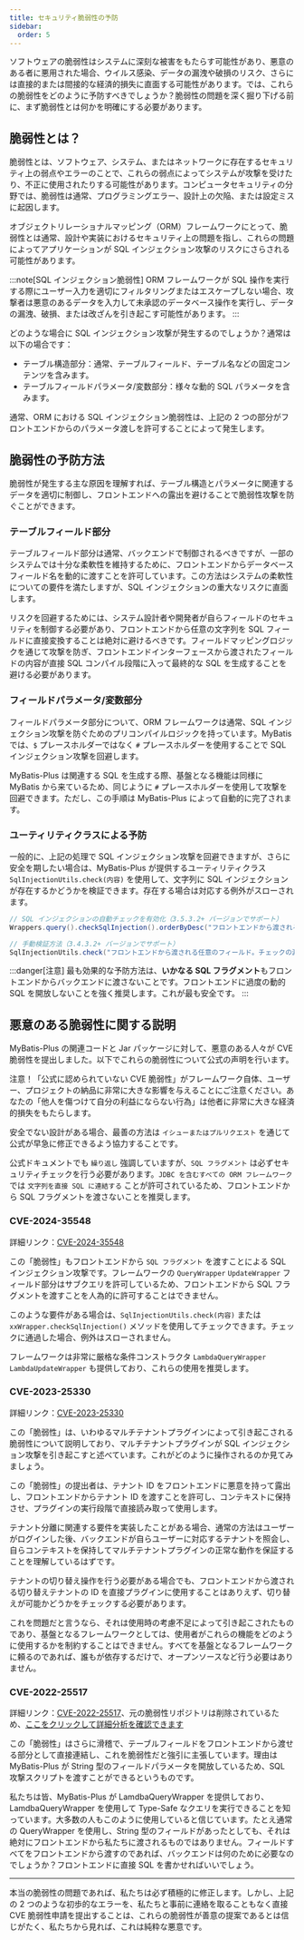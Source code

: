 ```yaml
---
title: セキュリティ脆弱性の予防
sidebar:
  order: 5
---
```


ソフトウェアの脆弱性はシステムに深刻な被害をもたらす可能性があり、悪意のある者に悪用された場合、ウイルス感染、データの漏洩や破損のリスク、さらには直接的または間接的な経済的損失に直面する可能性があります。では、これらの脆弱性をどのように予防すべきでしょうか？脆弱性の問題を深く掘り下げる前に、まず脆弱性とは何かを明確にする必要があります。

## 脆弱性とは？

脆弱性とは、ソフトウェア、システム、またはネットワークに存在するセキュリティ上の弱点やエラーのことで、これらの弱点によってシステムが攻撃を受けたり、不正に使用されたりする可能性があります。コンピュータセキュリティの分野では、脆弱性は通常、プログラミングエラー、設計上の欠陥、または設定ミスに起因します。

オブジェクトリレーショナルマッピング（ORM）フレームワークにとって、脆弱性とは通常、設計や実装におけるセキュリティ上の問題を指し、これらの問題によってアプリケーションが SQL インジェクション攻撃のリスクにさらされる可能性があります。

:::note[SQL インジェクション脆弱性]
ORM フレームワークが SQL 操作を実行する際にユーザー入力を適切にフィルタリングまたはエスケープしない場合、攻撃者は悪意のあるデータを入力して未承認のデータベース操作を実行し、データの漏洩、破損、または改ざんを引き起こす可能性があります。
:::

どのような場合に SQL インジェクション攻撃が発生するのでしょうか？通常は以下の場合です：

- テーブル構造部分：通常、テーブルフィールド、テーブル名などの固定コンテンツを含みます。
- テーブルフィールドパラメータ/変数部分：様々な動的 SQL パラメータを含みます。

通常、ORM における SQL インジェクション脆弱性は、上記の 2 つの部分がフロントエンドからのパラメータ渡しを許可することによって発生します。

## 脆弱性の予防方法

脆弱性が発生する主な原因を理解すれば、テーブル構造とパラメータに関連するデータを適切に制御し、フロントエンドへの露出を避けることで脆弱性攻撃を防ぐことができます。

### テーブルフィールド部分

テーブルフィールド部分は通常、バックエンドで制御されるべきですが、一部のシステムでは十分な柔軟性を維持するために、フロントエンドからデータベースフィールド名を動的に渡すことを許可しています。この方法はシステムの柔軟性についての要件を満たしますが、SQL インジェクションの重大なリスクに直面します。

リスクを回避するためには、システム設計者や開発者が自らフィールドのセキュリティを制御する必要があり、フロントエンドから任意の文字列を SQL フィールドに直接変換することは絶対に避けるべきです。フィールドマッピングロジックを通じて攻撃を防ぎ、フロントエンドインターフェースから渡されたフィールドの内容が直接 SQL コンパイル段階に入って最終的な SQL を生成することを避ける必要があります。

### フィールドパラメータ/変数部分

フィールドパラメータ部分について、ORM フレームワークは通常、SQL インジェクション攻撃を防ぐためのプリコンパイルロジックを持っています。MyBatis では、`$` プレースホルダーではなく `#` プレースホルダーを使用することで SQL インジェクション攻撃を回避します。

MyBatis-Plus は関連する SQL を生成する際、基盤となる機能は同様に MyBatis から来ているため、同じように `#` プレースホルダーを使用して攻撃を回避できます。ただし、この手順は MyBatis-Plus によって自動的に完了されます。

### ユーティリティクラスによる予防

一般的に、上記の処理で SQL インジェクション攻撃を回避できますが、さらに安全を期したい場合は、MyBatis-Plus が提供するユーティリティクラス `SqlInjectionUtils.check(内容)` を使用して、文字列に SQL インジェクションが存在するかどうかを検証できます。存在する場合は対応する例外がスローされます。

```java
// SQL インジェクションの自動チェックを有効化（3.5.3.2+ バージョンでサポート）
Wrappers.query().checkSqlInjection().orderByDesc("フロントエンドから渡される任意のフィールド。チェックの漏れがある可能性があるため、ホワイトリスト処理を推奨します")

// 手動検証方法（3.4.3.2+ バージョンでサポート）
SqlInjectionUtils.check("フロントエンドから渡される任意のフィールド。チェックの漏れがある可能性があるため、ホワイトリスト処理を推奨します")
```

:::danger[注意]
最も効果的な予防方法は、**いかなる SQL フラグメント**もフロントエンドからバックエンドに渡さないことです。フロントエンドに過度の動的 SQL を開放しないことを強く推奨します。これが最も安全です。
:::

## 悪意のある脆弱性に関する説明

MyBatis-Plus の関連コードと Jar パッケージに対して、悪意のある人々が CVE 脆弱性を提出しました。以下でこれらの脆弱性について公式の声明を行います。

注意！「公式に認められていない CVE 脆弱性」がフレームワーク自体、ユーザー、プロジェクトの納品に非常に大きな影響を与えることにご注意ください。あなたの「他人を傷つけて自分の利益にならない行為」は他者に非常に大きな経済的損失をもたらします。

安全でない設計がある場合、最善の方法は `イシューまたはプルリクエスト` を通じて公式が早急に修正できるよう協力することです。

公式ドキュメントでも `繰り返し` 強調していますが、`SQL フラグメント` は必ずセキュリティチェックを行う必要があります。`JDBC を含むすべての ORM フレームワーク` では `文字列を直接 SQL に連結する` ことが許可されているため、フロントエンドから SQL フラグメントを渡さないことを推奨します。

### CVE-2024-35548

詳細リンク：[CVE-2024-35548](https://www.cve.org/CVERecord?id=CVE-2024-35548)

この「脆弱性」もフロントエンドから `SQL フラグメント` を渡すことによる SQL インジェクション攻撃です。フレームワークの `QueryWrapper` `UpdateWrapper` フィールド部分はサブクエリを許可しているため、フロントエンドから SQL フラグメントを渡すことを人為的に許可することはできません。

このような要件がある場合は、`SqlInjectionUtils.check(内容)` または `xxWrapper.checkSqlInjection()` メソッドを使用してチェックできます。チェックに通過した場合、例外はスローされません。

フレームワークは非常に厳格な条件コンストラクタ `LambdaQueryWrapper` `LambdaUpdateWrapper` も提供しており、これらの使用を推奨します。

### CVE-2023-25330

詳細リンク：[CVE-2023-25330](https://nvd.nist.gov/vuln/detail/CVE-2023-25330)

この「脆弱性」は、いわゆるマルチテナントプラグインによって引き起こされる脆弱性について説明しており、マルチテナントプラグインが SQL インジェクション攻撃を引き起こすと述べています。これがどのように操作されるのか見てみましょう。

この「脆弱性」の提出者は、テナント ID をフロントエンドに悪意を持って露出し、フロントエンドからテナント ID を渡すことを許可し、コンテキストに保持させ、プラグインの実行段階で直接読み取って使用します。

テナント分離に関連する要件を実装したことがある場合、通常の方法はユーザーがログインした後、バックエンドが自らユーザーに対応するテナントを照会し、自らコンテキストを保持してマルチテナントプラグインの正常な動作を保証することを理解しているはずです。

テナントの切り替え操作を行う必要がある場合でも、フロントエンドから渡される切り替えテナントの ID を直接プラグインに使用することはありえず、切り替えが可能かどうかをチェックする必要があります。

これを問題だと言うなら、それは使用時の考慮不足によって引き起こされたものであり、基盤となるフレームワークとしては、使用者がこれらの機能をどのように使用するかを制約することはできません。すべてを基盤となるフレームワークに頼るのであれば、誰もが依存するだけで、オープンソースなど行う必要はありません。

### CVE-2022-25517

詳細リンク：[CVE-2022-25517](https://cve.mitre.org/cgi-bin/cvename.cgi?name=CVE-2022-25517)、元の脆弱性リポジトリは削除されているため、[ここをクリックして詳細分析を確認できます](https://mp.weixin.qq.com/s/NdtCuDFK-aTgaQUADtdfnA)

この「脆弱性」はさらに滑稽で、テーブルフィールドをフロントエンドから渡せる部分として直接連結し、これを脆弱性だと強引に主張しています。理由は MyBatis-Plus が String 型のフィールドパラメータを開放しているため、SQL 攻撃スクリプトを渡すことができるというものです。

私たちは皆、MyBatis-Plus が LamdbaQueryWrapper を提供しており、LamdbaQueryWrapper を使用して Type-Safe なクエリを実行できることを知っています。大多数の人もこのように使用していると信じています。たとえ通常の QueryWrapper を使用し、String 型のフィールドがあったとしても、それは絶対にフロントエンドから私たちに渡されるものではありません。フィールドすべてをフロントエンドから渡すのであれば、バックエンドは何のために必要なのでしょうか？フロントエンドに直接 SQL を書かせればいいでしょう。

------

本当の脆弱性の問題であれば、私たちは必ず積極的に修正します。しかし、上記の 2 つのような初歩的なエラーを、私たちと事前に連絡を取ることもなく直接 CVE 脆弱性申請を提出することは、これらの脆弱性が善意の提案であるとは信じがたく、私たちから見れば、これは純粋な悪意です。
